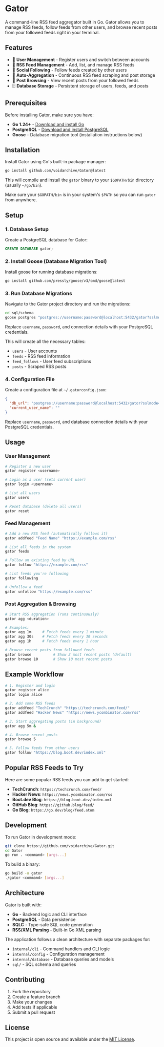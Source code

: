 # Gator

A command-line RSS feed aggregator built in Go. Gator allows you to manage RSS feeds, follow feeds from other users, and browse recent posts from your followed feeds right in your terminal.

## Features

- 🔐 **User Management** - Register users and switch between accounts
- 📡 **RSS Feed Management** - Add, list, and manage RSS feeds
- 👥 **Social Following** - Follow feeds created by other users
- 🤖 **Auto-Aggregation** - Continuous RSS feed scraping and post storage
- 📰 **Post Browsing** - View recent posts from your followed feeds
- 🗄️ **Database Storage** - Persistent storage of users, feeds, and posts

## Prerequisites

Before installing Gator, make sure you have:

- **Go 1.24+** - [Download and install Go](https://golang.org/dl/)
- **PostgreSQL** - [Download and install PostgreSQL](https://www.postgresql.org/download/)
- **Goose** - Database migration tool (installation instructions below)

## Installation

Install Gator using Go's built-in package manager:

```bash
go install github.com/voidarchive/Gator@latest
```

This will compile and install the `gator` binary to your `$GOPATH/bin` directory (usually `~/go/bin`).

Make sure your `$GOPATH/bin` is in your system's `$PATH` so you can run `gator` from anywhere.

## Setup

### 1. Database Setup

Create a PostgreSQL database for Gator:

```sql
CREATE DATABASE gator;
```

### 2. Install Goose (Database Migration Tool)

Install goose for running database migrations:

```bash
go install github.com/pressly/goose/v3/cmd/goose@latest
```

### 3. Run Database Migrations

Navigate to the Gator project directory and run the migrations:

```bash
cd sql/schema
goose postgres "postgres://username:password@localhost:5432/gator?sslmode=disable" up
```

Replace `username`, `password`, and connection details with your PostgreSQL credentials.

This will create all the necessary tables:
- `users` - User accounts
- `feeds` - RSS feed information  
- `feed_follows` - User feed subscriptions
- `posts` - Scraped RSS posts

### 4. Configuration File

Create a configuration file at `~/.gatorconfig.json`:

```json
{
  "db_url": "postgres://username:password@localhost:5432/gator?sslmode=disable",
  "current_user_name": ""
}
```

Replace `username`, `password`, and database connection details with your PostgreSQL credentials.

## Usage

### User Management

```bash
# Register a new user
gator register <username>

# Login as a user (sets current user)
gator login <username>

# List all users
gator users

# Reset database (delete all users)
gator reset
```

### Feed Management

```bash
# Add a new RSS feed (automatically follows it)
gator addfeed "Feed Name" "https://example.com/rss"

# List all feeds in the system
gator feeds

# Follow an existing feed by URL
gator follow "https://example.com/rss"

# List feeds you're following
gator following

# Unfollow a feed
gator unfollow "https://example.com/rss"
```

### Post Aggregation & Browsing

```bash
# Start RSS aggregation (runs continuously)
gator agg <duration>

# Examples:
gator agg 1m     # Fetch feeds every 1 minute
gator agg 30s    # Fetch feeds every 30 seconds
gator agg 1h     # Fetch feeds every 1 hour

# Browse recent posts from followed feeds
gator browse          # Show 2 most recent posts (default)
gator browse 10       # Show 10 most recent posts
```

## Example Workflow

```bash
# 1. Register and login
gator register alice
gator login alice

# 2. Add some RSS feeds
gator addfeed "TechCrunch" "https://techcrunch.com/feed/"
gator addfeed "Hacker News" "https://news.ycombinator.com/rss"

# 3. Start aggregating posts (in background)
gator agg 5m &

# 4. Browse recent posts
gator browse 5

# 5. Follow feeds from other users
gator follow "https://blog.boot.dev/index.xml"
```

## Popular RSS Feeds to Try

Here are some popular RSS feeds you can add to get started:

- **TechCrunch**: `https://techcrunch.com/feed/`
- **Hacker News**: `https://news.ycombinator.com/rss`
- **Boot.dev Blog**: `https://blog.boot.dev/index.xml`
- **GitHub Blog**: `https://github.blog/feed/`
- **Go Blog**: `https://go.dev/blog/feed.atom`

## Development

To run Gator in development mode:

```bash
git clone https://github.com/voidarchive/Gator.git
cd Gator
go run . <command> [args...]
```

To build a binary:

```bash
go build -o gator
./gator <command> [args...]
```

## Architecture

Gator is built with:

- **Go** - Backend logic and CLI interface
- **PostgreSQL** - Data persistence
- **SQLC** - Type-safe SQL code generation
- **RSS/XML Parsing** - Built-in Go XML parsing

The application follows a clean architecture with separate packages for:
- `internal/cli` - Command handlers and CLI logic
- `internal/config` - Configuration management
- `internal/database` - Database queries and models
- `sql/` - SQL schema and queries

## Contributing

1. Fork the repository
2. Create a feature branch
3. Make your changes
4. Add tests if applicable
5. Submit a pull request

## License

This project is open source and available under the [MIT License](LICENSE).
